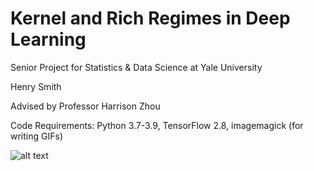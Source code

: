 # Kernel and Rich Regimes in Deep Learning

Senior Project for Statistics &amp; Data Science at Yale University

Henry Smith

Advised by Professor Harrison Zhou

Code Requirements: Python 3.7-3.9, TensorFlow 2.8, imagemagick (for writing GIFs)

![alt text](https://github.com/smithhenryd/NN-Kernel-and-Rich-Regimes/blob/main/Imgs/Linearized_Model/linearized_model.gif)
